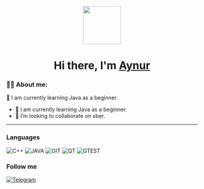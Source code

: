 
<div id="header" align="center">
    <img src="https://media.giphy.com/media/gjrYDwbjnK8x36xZIO/giphy.gif" width="100"/>
    <h1 align="center">Hi there, I'm <a href="https://daniilshat.ru/" target="_blank">Aynur</a>
</div>

### :man_technologist: About me:
        
:seedling: I am currently learning Java as a beginner.
- 🌱 I am currently learning Java as a beginner.
- 👯 I’m looking to collaborate on sber.
---

### Languages
![C++](https://img.shields.io/badge/-C/C++-blueviolet?style=for-the-badge&logo=C%2b%2b)
![JAVA](https://img.shields.io/badge/Java-blueviolet?style=for-the-badge&logo=java&logoColor=white)
![GIT](https://img.shields.io/badge/-GIT-blueviolet?style=for-the-badge&logo=GIT)
![QT](https://img.shields.io/badge/Qt-blueviolet?style=for-the-badge&logo=QT)
![GTEST](https://img.shields.io/badge/GTEST-blueviolet?style=for-the-badge&logo=testing-library&logoColor=red)


### Follow me
[![Telegram](https://img.shields.io/badge/-Jerlenem-blueviolet?style=flat&logo=Telegram)](https://t.me/Jerlenem)


